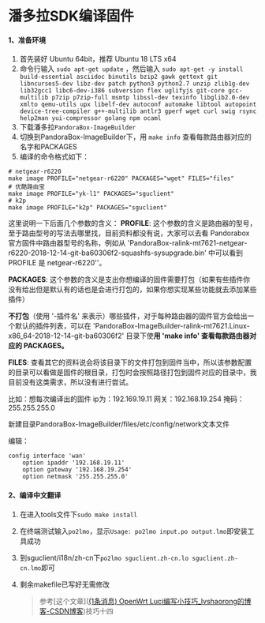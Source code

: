 # 潘多拉SDK编译固件

#### 1、准备环境

1. 首先装好 Ubuntu 64bit，推荐 Ubuntu 18 LTS x64
2. 命令行输入 `sudo apt-get update` ，然后输入 `sudo apt-get -y install build-essential asciidoc binutils bzip2 gawk gettext git libncurses5-dev libz-dev patch python3 python2.7 unzip zlib1g-dev lib32gcc1 libc6-dev-i386 subversion flex uglifyjs git-core gcc-multilib p7zip p7zip-full msmtp libssl-dev texinfo libglib2.0-dev xmlto qemu-utils upx libelf-dev autoconf automake libtool autopoint device-tree-compiler g++-multilib antlr3 gperf wget curl swig rsync help2man yui-compressor golang npm ocaml`
3. 下载潘多拉`PandoraBox-ImageBuilder`
4. 切换到PandoraBox-ImageBuilder下，用 `make info` 查看每款路由器对应的名字和PACKAGES
5. 编译的命令格式如下：

```shell
# netgear-r6220
make image PROFILE="netgear-r6220" PACKAGES="wget" FILES="files"
# 优酷路由宝
make image PROFILE="yk-l1" PACKAGES="sguclient"
# k2p
make image PROFILE="k2p" PACKAGES="sguclient"
```

这里说明一下后面几个参数的含义：
**PROFILE**: 这个参数的含义是路由器的型号，至于路由型号的写法去哪里找，目前资料都没有说，大家可以去看 Pandorabox 官方固件中路由器型号的名称，例如从 'PandoraBox-ralink-mt7621-netgear-r6220-2018-12-14-git-ba60306f2-squashfs-sysupgrade.bin' 中可以看到 PROFILE 是 netgear-r6220''。

**PACKAGES**: 这个参数的含义是支出你想编译的固件需要打包（如果有些插件你没有给出但是默认有的话也是会进行打包的，如果你想实现某些功能就去添加某些插件）

**不打包**（使用 '-插件名' 来表示）哪些插件，对于每种路由器的固件官方会给出一个默认的插件列表，可以在 'PandoraBox-ImageBuilder-ralink-mt7621.Linux-x86_64-2018-12-14-git-ba60306f2' 目录下使**用 'make info' 查看每款路由器对应的 PACKAGES。**

**FILES**: 查看其它的资料说会将该目录下的文件打包到固件当中，所以该参数配置的目录可以看做是固件的根目录，打包时会按照路径打包到固件对应的目录中，我目前没有这类需求，所以没有进行尝试。

比如：想每次编译出的固件 ip为：192.169.19.11 网关：192.168.19.254 掩码：255.255.255.0

新建目录PandoraBox-ImageBuilder/files/etc/config/network文本文件

编辑：

```shel
config interface 'wan'
	option ipaddr '192.168.19.11'
	option gateway '192.168.19.254'
	option netmask '255.255.255.0'
```



#### 2、编译中文翻译

1. 在进入tools文件下`sudo make install`

2. 在终端测试输入`po2lmo`，显示`Usage: po2lmo input.po output.lmo`即安装工具成功

3. 到sguclient/i18n/zh-cn下`po2lmo sguclient.zh-cn.lo sguclient.zh-cn.lmo`即可

4. 剩余makefile已写好无需修改

   > 参考[这个文章]([(1条消息) OpenWrt Luci编写小技巧_lvshaorong的博客-CSDN博客](https://blog.csdn.net/lvshaorong/article/details/54925266))技巧十四

